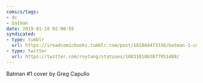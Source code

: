 ```yaml
---
comics/tags:
- dc
- batman
date: 2019-01-10 02:00:55
syndicated:
- type: tumblr
  url: https://ireadcomicbooks.tumblr.com/post/181884473338/batman-1-cover-by-greg-capullo
- type: twitter
  url: https://twitter.com/roytang/statuses/1083181863877951488/
---
```


Batman #1 cover by Greg Capullo
